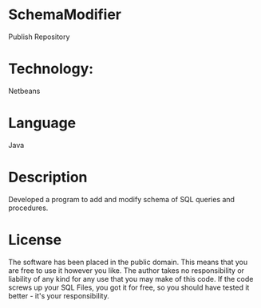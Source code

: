 # SchemaModifier
Publish Repository

# Technology:
Netbeans

# Language
Java

# Description
Developed a program to add and modify schema of SQL queries and procedures.

# License

The software has been placed in the public domain. This means that you are free to use it however you like.
The author takes no responsibility or liability of any kind for any use that you may make of this code.
If the code screws up your SQL Files, you got it for free, so you should have tested it better - it's your responsibility.
